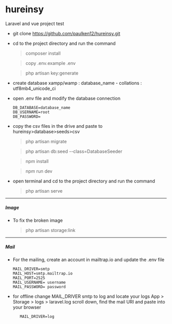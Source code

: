 # hureinsy
Laravel and vue project test

- git clone https://github.com/paulken12/hureinsy.git

- cd to the project directory and run the command


    >composer install 

    >copy .env.example .env 

    >php artisan key:generate

- create database xampp/wamp : database_name - collations : utf8mb4_unicode_ci

- open .env file and modify the database connection


    ```dotenv
    DB_DATABASE=database_name
    DB_USERNAME=root
    DB_PASSWORD=
    ```

- copy the csv files in the drive and paste to hureinsy>database>seeds>csv


    >php artisan migrate

    >php artisan db:seed --class=DatabaseSeeder

    >npm install

    >npm run dev

- open terminal and cd to the project directory and run the command
    
    
    >php artisan serve

--------------------------------------------------------------

##### Image 

- To fix the broken image 


    >php artisan storage:link
    
    
    
--------------------------------------------------------------

##### Mail 

- For the mailing, create an account in mailtrap.io and update the .env file


    ```dotenv
    MAIL_DRIVER=smtp
    MAIL_HOST=smtp.mailtrap.io
    MAIL_PORT=2525
    MAIL_USERNAME= username
    MAIL_PASSWORD= password
    ```
   
    
 - for offline change MAIL_DRIVER smtp to log
    and locate your logs App > Storage > logs > laravel.log
    scroll down, find the mail URI and paste into your browser 
   
    ```dotenv
       MAIL_DRIVER=log
    ```
   
    
    
    
